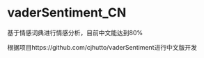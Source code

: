 # vaderSentiment_CN
基于情感词典进行情感分析，目前中文能达到80%

根据项目https://github.com/cjhutto/vaderSentiment进行中文版开发


